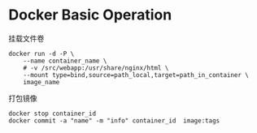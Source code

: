 # Docker Basic Operation

挂载文件卷
```shell 
docker run -d -P \
    --name container_name \
    # -v /src/webapp:/usr/share/nginx/html \
    --mount type=bind,source=path_local,target=path_in_container \
    image_name
```


打包镜像
```shell
docker stop container_id
docker commit -a "name" -m "info" container_id  image:tags
```